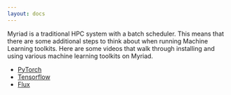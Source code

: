 ```yaml
---
layout: docs
---
```


Myriad is a traditional HPC system with a batch scheduler. This means that there are some additional steps to think about when running Machine Learning toolkits. Here are some videos that walk through installing and using various machine learning toolkits on Myriad.

* [PyTorch](https://www.youtube.com/watch?v=D3SZqg1PIDo)
* [Tensorflow](https://www.youtube.com/watch?v=JvutTubU_tY)
* [Flux](https://www.youtube.com/watch?v=Yd1JkPljpbY)



